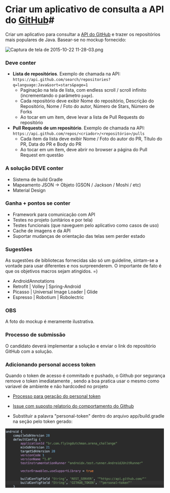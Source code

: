 # Criar um aplicativo de consulta a API do [GitHub](https://github.com)#

Criar um aplicativo para consultar a [API do GitHub](https://developer.github.com/v3/) e trazer os repositórios mais populares de Java. Basear-se no mockup fornecido:

![Captura de tela de 2015-10-22 11-28-03.png](https://bitbucket.org/repo/7ndaaA/images/3102804929-Captura%20de%20tela%20de%202015-10-22%2011-28-03.png)

### **Deve conter** ###

- __Lista de repositórios__. Exemplo de chamada na API: `https://api.github.com/search/repositories?q=language:Java&sort=stars&page=1`
  * Paginação na tela de lista, com endless scroll / scroll infinito (incrementando o parâmetro `page`).
  * Cada repositório deve exibir Nome do repositório, Descrição do Repositório, Nome / Foto do autor, Número de Stars, Número de Forks
  * Ao tocar em um item, deve levar a lista de Pull Requests do repositório
- __Pull Requests de um repositório__. Exemplo de chamada na API: `https://api.github.com/repos/<criador>/<repositório>/pulls`
  * Cada item da lista deve exibir Nome / Foto do autor do PR, Título do PR, Data do PR e Body do PR
  * Ao tocar em um item, deve abrir no browser a página do Pull Request em questão

### **A solução DEVE conter** ##
* Sistema de build Gradle
* Mapeamento JSON -> Objeto (GSON / Jackson / Moshi / etc)
* Material Design

### **Ganha + pontos se conter** ###

* Framework para comunicação com API
* Testes no projeto (unitários e por tela)
* Testes funcionais (que naveguem pelo aplicativo como casos de uso)
* Cache de imagens e da API
* Suportar mudanças de orientação das telas sem perder estado

### **Sugestões** ###

As sugestões de bibliotecas fornecidas são só um guideline, sintam-se a vontade para usar diferentes e nos surpreenderem. O importante de fato é que os objetivos macros sejam atingidos. =)

* AndroidAnnotations
* Retrofit | Volley | Spring-Android
* Picasso | Universal Image Loader | Glide
* Espresso | Robotium | Robolectric

### **OBS** ###

A foto do mockup é meramente ilustrativa.  


### **Processo de submissão** ###

O candidato deverá implementar a solução e enviar o link do repositório GitHub com a solução.

### **Adicionando personal access token** ###

Quando o token de acesso é commitado e pushado, o Github por segurança remove o token imediatamente , sendo a boa pratica usar o mesmo como variavel de ambiente e não hardcoded no projeto

* [Processo para geração do personal token](https://help.github.com/en/enterprise/2.17/user/github/authenticating-to-github/creating-a-personal-access-token-for-the-command-line)

* [Issue com suposto relatorio do comportamento do Github](https://stackoverflow.com/questions/53579650/github-api-personal-access-token-removes-itself
)
* Substituir  a palavra "personal-token"  dentro do arquivo app/build.gradle na seção pelo token gerado:

<p><img src="./replace_token.png" width="500" />
</p>
